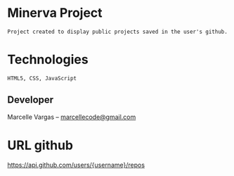 # Minerva Project

    Project created to display public projects saved in the user's github.

# Technologies

    HTML5, CSS, JavaScript

## Developer

Marcelle Vargas – marcellecode@gmail.com



# URL github 
https://api.github.com/users/{username}/repos

